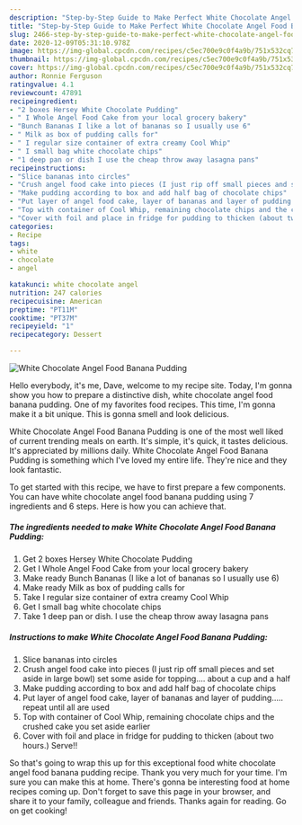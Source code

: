 ```yaml
---
description: "Step-by-Step Guide to Make Perfect White Chocolate Angel Food Banana Pudding"
title: "Step-by-Step Guide to Make Perfect White Chocolate Angel Food Banana Pudding"
slug: 2466-step-by-step-guide-to-make-perfect-white-chocolate-angel-food-banana-pudding
date: 2020-12-09T05:31:10.978Z
image: https://img-global.cpcdn.com/recipes/c5ec700e9c0f4a9b/751x532cq70/white-chocolate-angel-food-banana-pudding-recipe-main-photo.jpg
thumbnail: https://img-global.cpcdn.com/recipes/c5ec700e9c0f4a9b/751x532cq70/white-chocolate-angel-food-banana-pudding-recipe-main-photo.jpg
cover: https://img-global.cpcdn.com/recipes/c5ec700e9c0f4a9b/751x532cq70/white-chocolate-angel-food-banana-pudding-recipe-main-photo.jpg
author: Ronnie Ferguson
ratingvalue: 4.1
reviewcount: 47891
recipeingredient:
- "2 boxes Hersey White Chocolate Pudding"
- " I Whole Angel Food Cake from your local grocery bakery"
- "Bunch Bananas I like a lot of bananas so I usually use 6"
- " Milk as box of pudding calls for"
- " I regular size container of extra creamy Cool Whip"
- " I small bag white chocolate chips"
- "1 deep pan or dish I use the cheap throw away lasagna pans"
recipeinstructions:
- "Slice bananas into circles"
- "Crush angel food cake into pieces (I just rip off small pieces and set aside in large bowl) set some aside for topping.... about a cup and a half"
- "Make pudding according to box and add half bag of chocolate chips"
- "Put layer of angel food cake, layer of bananas and layer of pudding..... repeat until all are used"
- "Top with container of Cool Whip, remaining chocolate chips and the crushed cake you set aside earlier"
- "Cover with foil and place in fridge for pudding to thicken (about two hours.) Serve!!"
categories:
- Recipe
tags:
- white
- chocolate
- angel

katakunci: white chocolate angel 
nutrition: 247 calories
recipecuisine: American
preptime: "PT11M"
cooktime: "PT37M"
recipeyield: "1"
recipecategory: Dessert

---
```



![White Chocolate Angel Food Banana Pudding](https://img-global.cpcdn.com/recipes/c5ec700e9c0f4a9b/751x532cq70/white-chocolate-angel-food-banana-pudding-recipe-main-photo.jpg)

Hello everybody, it's me, Dave, welcome to my recipe site. Today, I'm gonna show you how to prepare a distinctive dish, white chocolate angel food banana pudding. One of my favorites food recipes. This time, I'm gonna make it a bit unique. This is gonna smell and look delicious.

White Chocolate Angel Food Banana Pudding is one of the most well liked of current trending meals on earth. It's simple, it's quick, it tastes delicious. It's appreciated by millions daily. White Chocolate Angel Food Banana Pudding is something which I've loved my entire life. They're nice and they look fantastic.




To get started with this recipe, we have to first prepare a few components. You can have white chocolate angel food banana pudding using 7 ingredients and 6 steps. Here is how you can achieve that.

<!--inarticleads1-->

##### The ingredients needed to make White Chocolate Angel Food Banana Pudding:

1. Get 2 boxes Hersey White Chocolate Pudding
1. Get  I Whole Angel Food Cake from your local grocery bakery
1. Make ready Bunch Bananas (I like a lot of bananas so I usually use 6)
1. Make ready  Milk as box of pudding calls for
1. Take  I regular size container of extra creamy Cool Whip
1. Get  I small bag white chocolate chips
1. Take 1 deep pan or dish. I use the cheap throw away lasagna pans




<!--inarticleads2-->

##### Instructions to make White Chocolate Angel Food Banana Pudding:

1. Slice bananas into circles
1. Crush angel food cake into pieces (I just rip off small pieces and set aside in large bowl) set some aside for topping.... about a cup and a half
1. Make pudding according to box and add half bag of chocolate chips
1. Put layer of angel food cake, layer of bananas and layer of pudding..... repeat until all are used
1. Top with container of Cool Whip, remaining chocolate chips and the crushed cake you set aside earlier
1. Cover with foil and place in fridge for pudding to thicken (about two hours.) Serve!!




So that's going to wrap this up for this exceptional food white chocolate angel food banana pudding recipe. Thank you very much for your time. I'm sure you can make this at home. There's gonna be interesting food at home recipes coming up. Don't forget to save this page in your browser, and share it to your family, colleague and friends. Thanks again for reading. Go on get cooking!
